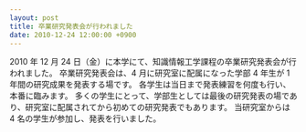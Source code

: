 ```yaml
---
layout: post
title: 卒業研究発表会が行われました
date: 2010-12-24 12:00:00 +0900
---
```


2010 年 12 月 24 日（金）に本学にて、知識情報工学課程の卒業研究発表会が行われました。
卒業研究発表会は、4 月に研究室に配属になった学部 4 年生が 1 年間の研究成果を発表する場です。
各学生は当日まで発表練習を何度も行い、本番に臨みます。
多くの学生にとって、学部生としては最後の研究発表の場であり、研究室に配属されてから初めての研究発表でもあります。
当研究室からは 4 名の学生が参加し、発表を行いました。